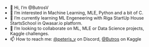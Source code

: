 - 👋 Hi, I’m @ButrosV
- 👀 I’m interested in Machine Learning, MLE, Python and a bit of C.
- 🌱 I’m currently learning ML Engeneering with Riga StartUp House StartsSchool in Qwasar.io platform.
- 💞️ I’m looking to collaborate on ML, MLE or Data Science projects, Kaggle challenges.
- 📫 How to reach me: [@peteris_v](discordapp.com/users/peteris_v) on Discord, [@Butros](https://www.kaggle.com/butros) on Kaggle
<!---
ButrosV/ButrosV is a ✨ special ✨ repository because its `README.md` (this file) appears on your GitHub profile.
You can click the Preview link to take a look at your changes.
--->
